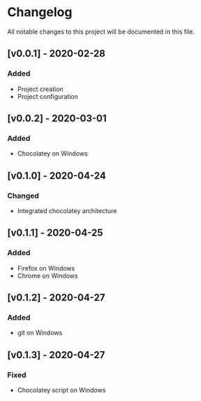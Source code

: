 # Changelog
All notable changes to this project will be documented in this file.

## [v0.0.1] - 2020-02-28
### Added
* Project creation
* Project configuration

## [v0.0.2] - 2020-03-01
### Added
* Chocolatey on Windows

## [v0.1.0] - 2020-04-24
### Changed
* Integrated chocolatey architecture

## [v0.1.1] - 2020-04-25
### Added
* Firefox on Windows
* Chrome on Windows

## [v0.1.2] - 2020-04-27
### Added
* git on Windows

## [v0.1.3] - 2020-04-27
### Fixed
* Chocolatey script on Windows
